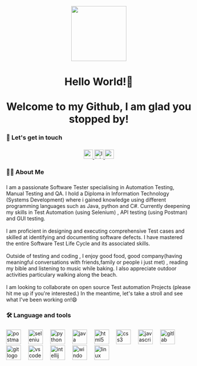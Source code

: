 <div align="center">
  <img height="150" src="https://user-images.githubusercontent.com/102985224/211582827-8fd748d6-9181-4c5f-a620-76168b861a4d.gif"  />
</div>

###

<h1 align="center">Hello World!👋<br><br>Welcome to my Github, I am glad you stopped by!</h1>

###

<h3 align="left">💬 Let's get in touch </h3>

###

<div align="center">
 <a href="mailto:msanempumey@gmail.com" target="_blank">
    <img src="https://img.shields.io/static/v1?message=Gmail&logo=gmail&label=&color=D14836&logoColor=white&labelColor=&style=for-the-badge" height="25" alt="gmail logo"  />
</a>
  <a href="https://www.linkedin.com/in/mpumelelo-msane-77a88325" target="_blank">
    <img src="https://img.shields.io/static/v1?message=LinkedIn&logo=linkedin&label=&color=0077B5&logoColor=white&labelColor=&style=for-the-badge" height="25" alt="linkedin logo"  />
  </a>
  <a href="https://medium.com/@mpumeymsane" target="_blank">
    <img src="https://img.shields.io/static/v1?message=Medium&logo=medium&label=&color=12100E&logoColor=white&labelColor=&style=for-the-badge" height="25" alt="medium logo"  />
  </a>
</div>

###

<h3 align="left">👩‍💻  About Me</h3>

###

<p align="left">I am a passionate Software Tester specialising in Automation Testing, Manual Testing and QA. I hold a Diploma in Information Technology (Systems Development) where i gained knowledge using different programming languages such as Java, python and C#. Currently deepening my skills in Test Automation (using Selenium) , API testing (using Postman) and GUI testing. <br><br> I am proficient in designing and executing comprehensive Test cases and skilled at identifying and documenting software defects. I have mastered the entire Software Test Life Cycle and its associated skills. <br><br>Outside of testing and coding , I enjoy good food, good company(having meaningful conversations with friends,family or people i just met) , reading my bible and listening to music while baking. I also appreciate outdoor activities particulary walking along the beach.<br><br>I am looking to collaborate on open source Test automation Projects (please hit me up if you're interested.)
In the meantime, let's take a stroll and see what I've been working on!😄</p>

###

<h3 align="left">🛠 Language and tools</h3>

###

<div align="left">
  <img src="https://www.svgrepo.com/show/354202/postman-icon.svg" height="40" alt="postman logo" />
  <img width="12" />
  <img src="https://cdn.jsdelivr.net/gh/devicons/devicon/icons/selenium/selenium-original.svg" height="40" alt="selenium logo"  />
  <img width="12" />
  <img src="https://cdn.jsdelivr.net/gh/devicons/devicon/icons/python/python-original.svg" height="40" alt="python logo"  />
  <img width="12" />
  <img src="https://cdn.jsdelivr.net/gh/devicons/devicon/icons/java/java-original.svg" height="40" alt="java logo"  />
  <img width="12" />
  <img src="https://cdn.jsdelivr.net/gh/devicons/devicon/icons/html5/html5-original.svg" height="40" alt="html5 logo"  />
  <img width="12" />
  <img src="https://cdn.jsdelivr.net/gh/devicons/devicon/icons/css3/css3-original.svg" height="40" alt="css3 logo"  />
  <img width="12" />
  <img src="https://cdn.jsdelivr.net/gh/devicons/devicon/icons/javascript/javascript-original.svg" height="40" alt="javascript logo"  />
  <img width="12" />
  <img src="https://cdn.jsdelivr.net/gh/devicons/devicon/icons/gitlab/gitlab-original.svg" height="40" alt="gitlab logo"  />
  <img width="12" />
  <img src="https://cdn.jsdelivr.net/gh/devicons/devicon/icons/git/git-original.svg" height="40" alt="git logo"  />
  <img width="12" />
  <img src="https://cdn.jsdelivr.net/gh/devicons/devicon/icons/vscode/vscode-original.svg" height="40" alt="vscode logo"  />
  <img width="12" />
  <img src="https://cdn.jsdelivr.net/gh/devicons/devicon/icons/intellij/intellij-original.svg" height="40" alt="intellij logo"  />
  <img width="12" />
  <img src="https://cdn.jsdelivr.net/gh/devicons/devicon/icons/windows8/windows8-original.svg" height="40" alt="windows8 logo"  />
  <img width="12" />
  <img src="https://cdn.jsdelivr.net/gh/devicons/devicon/icons/linux/linux-original.svg" height="40" alt="linux logo"  />
</div>

###

<h3 align="left"></h3>

###
